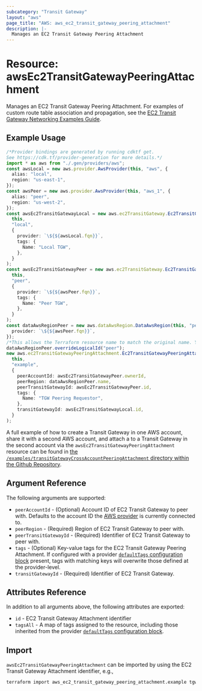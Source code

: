 ```yaml
---
subcategory: "Transit Gateway"
layout: "aws"
page_title: "AWS: aws_ec2_transit_gateway_peering_attachment"
description: |-
  Manages an EC2 Transit Gateway Peering Attachment
---
```


# Resource: awsEc2TransitGatewayPeeringAttachment

Manages an EC2 Transit Gateway Peering Attachment.
For examples of custom route table association and propagation, see the [EC2 Transit Gateway Networking Examples Guide](https://docs.aws.amazon.com/vpc/latest/tgw/TGW_Scenarios.html).

## Example Usage

```typescript
/*Provider bindings are generated by running cdktf get.
See https://cdk.tf/provider-generation for more details.*/
import * as aws from "./.gen/providers/aws";
const awsLocal = new aws.provider.AwsProvider(this, "aws", {
  alias: "local",
  region: "us-east-1",
});
const awsPeer = new aws.provider.AwsProvider(this, "aws_1", {
  alias: "peer",
  region: "us-west-2",
});
const awsEc2TransitGatewayLocal = new aws.ec2TransitGateway.Ec2TransitGateway(
  this,
  "local",
  {
    provider: `\${${awsLocal.fqn}}`,
    tags: {
      Name: "Local TGW",
    },
  }
);
const awsEc2TransitGatewayPeer = new aws.ec2TransitGateway.Ec2TransitGateway(
  this,
  "peer",
  {
    provider: `\${${awsPeer.fqn}}`,
    tags: {
      Name: "Peer TGW",
    },
  }
);
const dataAwsRegionPeer = new aws.dataAwsRegion.DataAwsRegion(this, "peer_4", {
  provider: `\${${awsPeer.fqn}}`,
});
/*This allows the Terraform resource name to match the original name. You can remove the call if you don't need them to match.*/
dataAwsRegionPeer.overrideLogicalId("peer");
new aws.ec2TransitGatewayPeeringAttachment.Ec2TransitGatewayPeeringAttachment(
  this,
  "example",
  {
    peerAccountId: awsEc2TransitGatewayPeer.ownerId,
    peerRegion: dataAwsRegionPeer.name,
    peerTransitGatewayId: awsEc2TransitGatewayPeer.id,
    tags: {
      Name: "TGW Peering Requestor",
    },
    transitGatewayId: awsEc2TransitGatewayLocal.id,
  }
);

```

A full example of how to create a Transit Gateway in one AWS account, share it with a second AWS account, and attach a to a Transit Gateway in the second account via the `awsEc2TransitGatewayPeeringAttachment` resource can be found in [the `/examples/transitGatewayCrossAccountPeeringAttachment` directory within the Github Repository](https://github.com/hashicorp/terraform-provider-aws/tree/main/examples/transit-gateway-cross-account-peering-attachment).

## Argument Reference

The following arguments are supported:

* `peerAccountId` - (Optional) Account ID of EC2 Transit Gateway to peer with. Defaults to the account ID the [AWS provider][1] is currently connected to.
* `peerRegion` - (Required) Region of EC2 Transit Gateway to peer with.
* `peerTransitGatewayId` - (Required) Identifier of EC2 Transit Gateway to peer with.
* `tags` - (Optional) Key-value tags for the EC2 Transit Gateway Peering Attachment. If configured with a provider [`defaultTags` configuration block](https://registry.terraform.io/providers/hashicorp/aws/latest/docs#default_tags-configuration-block) present, tags with matching keys will overwrite those defined at the provider-level.
* `transitGatewayId` - (Required) Identifier of EC2 Transit Gateway.

## Attributes Reference

In addition to all arguments above, the following attributes are exported:

* `id` - EC2 Transit Gateway Attachment identifier
* `tagsAll` - A map of tags assigned to the resource, including those inherited from the provider [`defaultTags` configuration block](https://registry.terraform.io/providers/hashicorp/aws/latest/docs#default_tags-configuration-block).

## Import

`awsEc2TransitGatewayPeeringAttachment` can be imported by using the EC2 Transit Gateway Attachment identifier, e.g.,

```sh
terraform import aws_ec2_transit_gateway_peering_attachment.example tgw-attach-12345678
```

[1]: /docs/providers/aws/index.html

